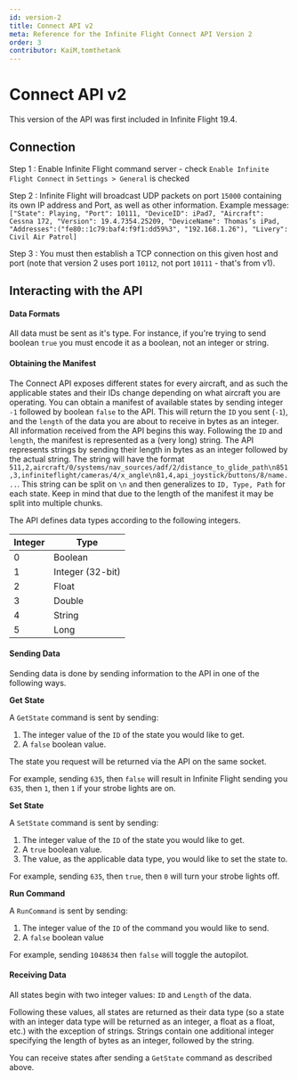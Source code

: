 ```yaml
---
id: version-2
title: Connect API v2
meta: Reference for the Infinite Flight Connect API Version 2
order: 3
contributor: KaiM,tomthetank
---
```


# Connect API v2

This version of the API was first included in Infinite Flight 19.4.
## Connection
Step 1
: Enable Infinite Flight command server - check `Enable Infinite Flight Connect` in `Settings > General` is checked

Step 2
: Infinite Flight will broadcast UDP packets on port `15000` containing its own IP address and Port, as well as other information. Example message: `["State": Playing, "Port": 10111, "DeviceID": iPad7, "Aircraft": Cessna 172, "Version": 19.4.7354.25209, "DeviceName": Thomas’s iPad, "Addresses":("fe80::1c79:baf4:f9f1:dd59%3", "192.168.1.26"), "Livery": Civil Air Patrol]`

Step 3
: You must then establish a TCP connection on this given host and port (note that version 2 uses port `10112`, not port `10111` - that's from v1).

## Interacting with the API

#### Data Formats

All data must be sent as it's type. For instance, if you're trying to send boolean `true` you must encode it as a boolean, not an integer or string. 

#### Obtaining the Manifest

The Connect API exposes different states for every aircraft, and as such the applicable states and their IDs change depending on what aircraft you are operating. You can obtain a manifest of available states by sending integer `-1` followed by boolean `false` to the API. This will return the `ID` you sent (`-1`), and the `length` of the data you are about to receive in bytes as an integer. All information received from the API begins this way. Following the `ID` and `length`, the manifest is represented as a (very long) string. The API represents strings by sending their length in bytes as an integer followed by the actual string. The string will have the format `511,2,aircraft/0/systems/nav_sources/adf/2/distance_to_glide_path\n851,3,infiniteflight/cameras/4/x_angle\n81,4,api_joystick/buttons/8/name...`. This string can be split on `\n` and then generalizes to `ID, Type, Path` for each state. Keep in mind that due to the length of the manifest it may be split into multiple chunks.

The API defines data types according to the following integers.

| Integer | Type             |
| ------- | ---------------- |
| 0       | Boolean          |
| 1       | Integer (32-bit) |
| 2       | Float            |
| 3       | Double           |
| 4       | String           |
| 5       | Long             |

#### Sending Data

Sending data is done by sending information to the API in one of the following ways.

**Get State**

A `GetState` command is sent by sending:

1. The integer value of the `ID` of the state you would like to get.
2. A `false` boolean value.

The state you request will be returned via the API on the same socket. 

For example, sending `635`, then  `false` will result in Infinite Flight sending you `635`, then `1`, then `1` if your strobe lights are on.

**Set State**

A `SetState` command is sent by sending:

1. The integer value of the `ID` of the state you would like to get.
2. A `true` boolean value.
3. The value, as the applicable data type, you would like to set the state to. 

For example, sending `635`, then `true`, then `0` will turn your strobe lights off.

**Run Command**

A `RunCommand` is sent by sending:

1. The integer value of the `ID` of the command you would like to send.
2. A `false` boolean value

For example, sending `1048634` then `false` will toggle the autopilot.

#### Receiving Data

All states begin with two integer values:  `ID` and `Length` of the data.

Following these values, all states are returned as their data type (so a state with an integer data type will be returned as an integer, a float as a float, etc.) with the exception of strings. Strings contain one additional integer specifying the length of bytes as an integer, followed by the string.

You can receive states after sending a `GetState` command as described above.

